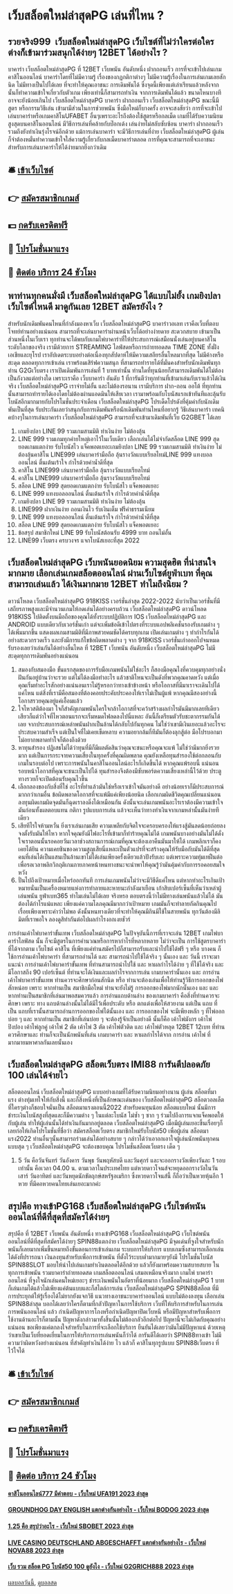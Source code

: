 # เว็บสล็อตใหม่ล่าสุดPG เล่นที่ไหน ?
## รวยจริง999  เว็บสล็อตใหม่ล่าสุดPG เว็บไซต์ที่ไม่ว่าใครต่อใครต่างก็เข้ามาร่วมสนุกได้ง่ายๆ 12BET ได้อย่างไร ?
บาคาร่า เว็บสล็อตใหม่ล่าสุดPG ที่ 12BET เว็บพนัน อันดับหนึ่ง ฝากถอนเร็ว การที่จะเข้าไปเล่นเกมคาสิโนออนไลน์ บาคาร่าโดยที่ไม่มีความรู้ เรื่องของกฏกติกาต่างๆ ไม่มีความรู้เรื่องในการเล่นเกมเลยสักนิด ไม่มีทางเป็นไปได้เลย ที่จะทำให้คุณเอาชนะ การเดิมพันได้ ซึ่งจุดนี้เพียงแต่เล่าเรียนแล้วหลังจากนั้นก็ทำความเข้าใจเกี่ยวกับตัวเกม เพียงเท่านี้ก็สามารถทำเงิน จากการเดิมพันได้แล้ว ขนาดไหนบางทีอาจจะยังน้อยเกินไป เว็บสล็อตใหม่ล่าสุดPG บาคาร่า ฝากถอนเร็ว เว็บสล็อตใหม่ล่าสุดPG ขณะนี้มีสูตร หรือกรรมวิธีเล่น เข้ามามีส่วนในการช่วยพนัน ซึ่งมือใหม่ก็บางครั้ง อาจจะสงสัยว่า การที่จะเข้าไปเล่นบาคาร่าหรือเกมคาสิโนUFABET อื่นๆเพราะอะไรถึงต้องใช้สูตรหรือกลเม็ด เกมที่ได้รับความนิยมสูงสุดบนคาสิโนออนไลน์ มีวิธีการเล่นที่คล้ายกับป๊อกเด้ง เล่นง่ายไม่สลับซับซ้อน บาคาร่า ฝากถอนเร็ว รวมถึงยังทำเงินรุ่งโรจน์อีกด้วย แม้การเล่นบาคาร่า จะมีวิธีการเล่นที่ง่าย เว็บสล็อตใหม่ล่าสุดPG ผู้เล่นก็จำต้องหมั่นทำความเข้าใจใส่ความรู้เกี่ยวกับกลเม็ดบาคาร่าตลอด การที่คุณจะสามารถที่จะเอาชนะสำหรับการเล่นบาคาร่าให้ได้ง่ายมากยิ่งกว่าเดิม

## 🛎 [เข้าเว็บไซต์](https://bit.ly/3SdLNi2)
## 👉 [สมัครสมาชิกเกมส์](https://bit.ly/3SdLNi2)
## 💵 [กดรับเครดิตฟรี](https://bit.ly/3dyRKHj)
## 👑 [โปรโมชั่นมาแรง](https://bit.ly/3dyRKHj)
## 📱 [ติดต่อ บริการ 24 ชัวโมง](https://bit.ly/3dyRKHj)

## พาท่านทุกคนมั่งมี เว็บสล็อตใหม่ล่าสุดPG ได้แบบไม่ยั้ง เกมยิงปลาเว็บไซต์ไหนดี มาดูกันเลย 12BET สมัครยังไง ?
สำหรับนักเดิมพันคนไหนที่กำลังมองหาเว็บ เว็บสล็อตใหม่ล่าสุดPG บาคาร่าวอเลท เราคือเว็บที่ตอบโจทย์ท่านอย่างแน่นอน สามารถที่จะเล่นบาคาร่าผ่านหน้าเว็บได้อย่างง่ายดาย สะดวกสบาย เข้ามาเป็นส่วนหนึ่งในเว็บเรา ทุกท่านจะได้พบกับเกมไพ่บาคาร่าที่ให้ประสบการณ์เสมือนนั่งเล่นอยู่บนคาสิโนระดับโลกของจริง เรามีด้วยการ STREAMING ไลฟ์สดหรือการถ่ายทอดสด TIME ZONE ทั้งฝั่งเอเชียและยุโรป เราอัปเดตระบบอย่างต่อเนื่องทุกสัปดาห์ให้มีความเสถียรลื่นไหลมากที่สุด ไม่มีค้างหรือสะดุด ตลอดทุกการเข้าเล่น เราพร้อมเสิร์ฟความสนุก ที่สามารถทำรายได้ที่มั่นคงสำหรับนักเดิมพันทุกท่าน G2Gเว็บตรง เราเปิดเดิมพันการเล่นที่ 1 บาทเท่านั้น ท่านใดที่ทุนน้อยก็สามารถเดิมพันได้ไม่ต้องเป็นกังวลแต่อย่างใด เพราะเราคือ เว็บบาคาร่า อันดับ 1 ที่การันตีว่าทุกท่านที่เข้ามาเล่นกับเราแล้วได้เงินจริง เว็บสล็อตใหม่ล่าสุดPG เราจ่ายไม่อั้น และไม่ต้องรอนาน เรามีบริการ ฝาก-ถอน ออโต้ ที่ทุกท่านนั้นสามารถทำรายได้เองโดยไม่ต้องผ่านแอดมินให้เสียเวลา เรามาพร้อมกับโบนัสแรกเข้าทันทีและลุ้นรับโบนัสอีกมากมายกับโปรโมชั่นประจำเดือน เว็บสล็อตใหม่ล่าสุดPG โปรเด็ดโปรดังที่คุ้มค่ากับนักเดิมพันเป็นที่สุด รับประกันเลยว่าสนุกกับการเดิมพันหรือนักเดิมพันท่านไหนที่อยากรู้ วิธีเล่นบาคาร่า เทคนิคบ้างๆในการเล่นบาคาร่า เว็บสล็อตใหม่ล่าสุดPG สามารถที่จะเข้ามาเดิมพันที่เว็บ G2GBET ได้เลย
1. เกมยิงปลา LINE 99 รวมเกมสามมิติ ทำเงินง่าย ไม่ต้องลุ้น
2. LINE 999 รวมเกมทุกค่ายใหญ่เอาไว้ในเว็บเดียว เลือกเล่นได้ไม่จำกัดสล็อต LINE 999 สุดยอดเกมแตกง่าย รับโบนัสไว แจ็คพอตเยอะเกมยิงปลา LINE 99 รวมเกมสามมิติ ทำเงินง่าย ไม่ต้องลุ้นคาสิโน LINE999 เล่นบาคาร่ามือถือ ลุ้นรางวัลแบบเรียลไทม์LINE 999 แทงบอลออนไลน์ ตื่นเต้นเร้าใจ กำไรด้วยค่าน้ำดีที่สุด
3. คาสิโน LINE999 เล่นบาคาร่ามือถือ ลุ้นรางวัลแบบเรียลไทม์
4. คาสิโน LINE999 เล่นบาคาร่ามือถือ ลุ้นรางวัลแบบเรียลไทม์
5. สล็อต LINE 999 สุดยอดเกมแตกง่าย รับโบนัสไว แจ็คพอตเยอะ
6. LINE 999 แทงบอลออนไลน์ ตื่นเต้นเร้าใจ กำไรด้วยค่าน้ำดีที่สุด
7. เกมยิงปลา LINE 99 รวมเกมสามมิติ ทำเงินง่าย ไม่ต้องลุ้น
8. LINE999 ฝากเงินง่าย ถอนเงินไว รับเงินเต็ม ฟรีค่าธรรมเนียม
9. LINE 999 แทงบอลออนไลน์ ตื่นเต้นเร้าใจ กำไรด้วยค่าน้ำดีที่สุด
10. สล็อต LINE 999 สุดยอดเกมแตกง่าย รับโบนัสไว แจ็คพอตเยอะ
11. ข้อสรุป สมาชิกใหม่ LINE 99 รับโบนัสต้อนรับ 4999 บาท ถอนไม่อั้น
12. LINE99 เว็บตรง ครบวงจร แจกโบนัสเยอะที่สุด 2022

## เว็บสล็อตใหม่ล่าสุดPG เว็บพนันยอดนิยม ความสุดฮิต ที่น่าสนใจมากมาย เลือกเล่นเกมสล็อตออนไลน์ ผ่านเว็บไซต์ยูฟ่าเบท ที่คุณสามารถเล่นแล้ว ได้เงินมากมาย 12BET ทำไมถึงนิยม ?
ดาวน์โหลด เว็บสล็อตใหม่ล่าสุดPG 918KISS เวอร์ชั่นล่าสุด 2022-2022 นับว่าเป็นเวอร์ชั่นที่มีเสถียรภาพสูงและมีจำนวนเกมให้กดเล่นได้อย่างครบถ้วน เว็บสล็อตใหม่ล่าสุดPG ดาวน์โหลด 918KISS ไปติดตั้งบนมือถือของคุณได้ทั้งระบบปฏิบัติการ IOS เว็บสล็อตใหม่ล่าสุดPG และ ANDROID แบบเดียวกับเวอร์ชั่นเก่า แต่จะเพิ่มข้อดีเข้าไปตรงที่ระบบแอปพลิเคชั่นรองรับเกมต่าง ๆ ได้เพิ่มมากขึ้น แสดงผลเกมสามมิติที่มีภาพสวยคมชัดได้ครบทุกเกม เปิดเล่นเกมต่าง ๆ ทำกำไรกันได้อย่างสะดวกรวดเร็ว และยังมีการแก้ไขข้อผิดพลาดต่าง ๆ จาก 918KISS เวอร์ชั่นเก่าออกไปจนหมด รับรองเลยว่าเล่นกันได้อย่างลื่นไหล ที่ 12BET เว็บพนัน อันดับหนึ่ง เว็บสล็อตใหม่ล่าสุดPG ไม่มีสะดุดทุกการเดิมพันอย่างแน่นอน
1. สมองกับสมองมือ ขั้นแรกสุดของการรับมือเกมพนันไม่ใช่อะไร ก็สองมือคุณไงที่ควบคุมทุกอย่างนั่งฝันกันอยู่บ้านว่าจะรวย แต่ไม่ได้ลงมือทำอะไร แล้วชาติไหนจะเป็นดังที่พวกคุณคาดหวัง แต่เมื่อคุณเริ่มทำอะไรสักอย่างแน่นอนเราไม่รู้หรอกว่าทางเข้าข้างหน้า หรือโอกาสที่มีมาเราจะเดินไปได้แค่ไหน แต่สิ่งที่เรามีคือสมองที่ต้องคอยประคับประคองให้เราไม่เป็นผู้แพ้ หากคุณมีสองอย่างนี้โอกาสรวยคุณอยู่แค่เอื้อมแล้ว
2. ใจไหวสติต้องมา ใจก็สำคัญเกมพนันใครใจกล้าโอกาสที่จะคว้าสร้างผลกำไรมันมีมากเลยทีเดียว เสียวก็แต่ว่าใจที่ไหวตอนแรกจะเริ่มหมดไฟลดลงไปนี่แหละ อันนี้ก็เตรียมตัวรับชะตากรรมกันได้เลย จากประสบการณ์เหล่าพนันฝากเป็นล้านได้กลับไปกันทุกคน ไม่ใช่ว่าเขามีเงินเยอะแล้วอะไรจะประสบความสำเร็จ แต่เป็นใจที่ไม่เคยเข็ดหลาบ ความอยากล้มกี่ทีมันก็ต้องลุกสู้ต่อ มือโปรบอกมาไม่อยากพลาดท่าใจก็ต้องถึงด้วย
3. หาทุนสำรอง ปฏิเสธไม่ได้ว่าทุนที่มีก็มีผลตัดสินว่าคุณจะชนะหรือคุณจะแพ้ ไม่ใช่ว่ามีมากยิ่งรวยมาก แต่เป็นการกระจายความเสี่ยงในทุกครั้งที่คุณผิดพลาด คุณยังเหลือทุนสำรองใช้ต่อกลอนกับเกมในรอบต่อไป เพราะการพนันในคาสิโนออนไลน์อะไรก็เกิดขึ้นได้ หากคุณแพ้รอบนี้ แน่นอนรอบหน้าโอกาสที่คุณจะชนะเป็นไปได้ ทุนสำรองจึงต้องมีซับพอร์ตความเสี่ยงเหล่านี้ไว้ด้วย ประตูทางรวยก็จะเปิดต้อนรับคุณไวขึ้น
4. เลือกลองของกับสิ่งที่ใช่ อะไรที่ทำแล้วมันใช่หรือเราเข้าใจมันอย่างดี อย่างน้อยเราก็มีประสบการณ์มากกว่าเกมอื่น ข้อผิดพลาดโอกาสที่จะแพ้มีแค่เพียงน้อยนิด เลือกเกมผิดชีวิตคุณเปลี่ยนแน่นอน ลงทุนผิดเกมผิดจุดมันก็ฉุดเราลงดิ่งได้เหมือนกัน ดังนั้นจะเล่นเกมพนันอะไรเราต้องมีความเข้าใจมันก่อนทั้งผลตอบแทน กติกา รูปแบบการเล่น แล้วจะเห็นว่าทางทำเงินจากเกมหล่านั้นมันง่ายทีเดียว
5. เสียทีไรใจห้ามหวั่น ยิ่งเราเล่นเกมเสีย ความเพลียกับจิตใจจะครอบครองให้แรงสู้มันลดน้อยถ่อยลง จงตั้งรับมันให้ไหว หากใจคุณยังมีไฟอะไรที่เข้ามาก็ทำร้ายคุณไม่ได้ เกมพนันบางอย่างมันไม่ได้ดั่งใจเราตอนนั้นรอคอยวันเวลาช่วงสถานการณ์เกมที่คุณจะต้องเอาคืนมันมาให้ได้ เกมพลิกเราก็คงเคยได้ยิน ความเคยชินของความสูญเสียนี่แหละเป็นตัวแปรที่จะสร้างคุณให้รับมือกับมันได้ดีที่สุด คนที่เล่นได้เป็นแสนเป็นล้านเขาไม่ได้เล่นเพียงครั้งเดียวแล้วปังรับเละ แต่เพราะความทุ่มเทฝืนต่อเพื่อรอเวลาพลิกวิกฤติเกมภายภาคหน้าหนทางชนะจะนำพาให้คุณรู้ว่ามันคุ้มค่ากับการรอคอยสมใจหวัง
6. ปั่นไปถึงเป้าหมายเมื่อไหร่ออกทันที การเล่นเกมพนันไม่ว่าจะมีวิธีดีแค่ไหน แต่หากทำอะไรเกินเป้าหมายนั่นเป็นเครื่องหมายแห่งการทำลายและหายนะกำลังมาเยือน เก้าสิบเปอร์เซ็นที่เห็นว่าเหล่าผู้เล่นพนัน ยูฟ่าเบท365 ทำไมเล่นไม่ได้เลย จริงหรอ ตอบตรงนี้ว่าไม่มีทางเล่นพนันแล้วไม่ได้ มันต้องได้กำไรแน่แหละ เพียงแค่ความโลภคุณมีมากกว่าเป้าหมาย เกมมันก็จะทำลายกัดกินคุณไปเรื่อยเพียงเพราะคำว่าไม่พอ ดังนั้นหนทางเดียวที่จะทำให้คุณมีกินมีใช้ในสายพนัน ทุกวันต้องมีลิมิตที่เราพอใจ ลองดูสิทำกันต่อไปผลกำไรงอกเงยชัวร์

การอ่านเค้าไพ่บาคาร่าขั้นเทพ เว็บสล็อตใหม่ล่าสุดPG ในปัจจุบันนี้การที่เราจะเล่น 12BET เกมไพ่บาคาร่าไลฟ์สด นั้น ก็จะมีสูตรในการคำนวณหรือการหากำไรที่หลากหลาย ไม่ว่าจะเป็น การใช้สูตรบาคาร่า ที่ได้จากตาม เว็บไซต์ คาสิโน ที่เพียงแค่ท่านสมัครไปก็สามารถรับและนำไปใช้ได้ฟรี ๆ หรือ บางคน ก็ใช้การอ่านเค้าไพ่บาคาร่า ที่สามารถอ่านได้ และ สามารถนำไปใช้ได้จริง ๆ นั้นเอง และ วันนี้ เราจะมาแนะนำ การอ่านเค้าไพ่บาคาร่าขั้นเทพ ที่ท่านสามารถนำไปใช้ และ หาผลกำไรได้ง่าย ๆ ที่ใช้ได้จริง และ มีโอกาสถึง 90 เปอร์เซ็นต์ ที่ท่านจะได้เงินและผลกำไรจากการเล่น เกมบาคาร่านั้นเอง และ การอ่านเค้าไพ่บาคาร่าขั้นเทพ ท่านควรจะศึกษาก่อนสักนิด หรือ ท่านจะต้องเล่นเพื่อให้ท่านรู้วิธีการออกของไพ่สักหน่อย เพราะ หากท่านเป็น สมาชิกมือใหม่ ท่านจะยังไม่รู้ การออกของไพ่มากนักนั้นเอง และ และ หากท่านเป็นสมาชิกที่เล่นมาพอสมควรแล้ว การอ่านแถบด้านล่าง ของเกมบาคาร่า คือสิ่งที่ท่านควรจะศึกษา เพราะ ทาง แถบด้านล่างนั้นไม่ได้มีไว้เพื่อประดับ หรือ ตกแต่งเพื่อให้สวยงาม แต่เป็น แถบ ที่เป็น แถบที่เรานั้นสามารถอ่านการออกของไพ่ได้นั้นเอง และ การออกของไพ่ จะมีเพียงหลัก ๆ ที่ไพ่ออกบ่อย ๆ และ หากท่านเป็น สมาชิกที่เล่นบ่อย ๆ จะต้องรู้จักเป็นอย่างดี นั้นก็คือ เค้าไพ่มังกร เค้าไพ่ปิงปอง เค้าไพ่ลูกคู่ เค้าไพ่ 2 ตัด เค้าไพ่ 3 ตัด เค้าไพ่ตัวติด และ เค้าไพ่ตัวหลุด 12BET 12เบท ที่ท่านควรศึกษาและ ท่านก็จะเป็นนักพนันที่เล่น เกมบาคาร่า และ หาผลกำไรได้จาก การอ่าน เค้าไพ่ ที่มากมายมหาศาลกันเลยนั้นเอง

## เว็บสล็อตใหม่ล่าสุดPG สล็อตเว็บตรง IMI88 การันตีปลอดภัย 100 เล่นได้จ่ายไว
สล็อตออนไลน์ เว็บสล็อตใหม่ล่าสุดPG แบบอย่างเกมที่ได้รับความนิยมอย่างนาน ผู้เล่น สล็อตที่มาแรง ต่างทุ่มเทใจให้กับสิ่งนี้ และก็สิ่งหนึ่งที่เป็นลักษณะเด่นของ เว็บสล็อตใหม่ล่าสุดPG สล็อตวอลเล็ต ที่ใครๆต่างก็ชอบใจนั่นเป็น สล็อตมาแรงตอนนี้2022 สำหรับคนทุนน้อย สล็อตแบบใหม่ นั้นมีการชำระเงินโบนัสสูงที่สุดและก็มีความต่าง ๆ ในแต่ละโบนัส ไม่ซ้ำ ๆ ซาก ๆ ร่วมไปถึงการแจกแจ็คพอตให้กับผู้เล่น ทำให้ผู้เล่นนั้นได้ทำเงินกันมากอยู่ตลอด เว็บสล็อตใหม่ล่าสุดPG เมื่อมีผู้เล่นเยอะขึ้นเรื่อยๆก็เลยก่อให้เกิดโปรโมชั่นที่ชื่อว่า สมัครสล็อตเว็บตรง สมาชิกใหม่รับโบนัส50 เพื่อผู้เล่น สล็อตมาแรง2022 ท่านอื่นๆนั้นสามารถร่วมเล่นได้อย่างสบาย ๆ กล่าวได้ว่าเอาอกเอาใจผู้เล่นนักพนันทุกคนแบบสุด ๆ เว็บสล็อตใหม่ล่าสุดPG จะต้องขอบคุณ โปรโมชั่นสล็อตเว็บตรง เด็ด ๆ
1. 5 วัน คือวันจันทร์ วันอังคาร วันพุธ วันพฤหัสบดี และวันศุกร์ และจะออกรางวัลเพียงวันละ 1 รอบเท่านั้น คือเวลา 04.00 น. ตามเวลาในประเทศไทย แต่หวยดาวโจนส์จะหยุดออกรางวัลในวันเสาร์ วันอาทิตย์ และวันหยุดนักขัตฤกษ์สหรัฐอเมริกา ซึ่งหวยดาวโจนส์นี้ ก็ถือว่าเป็นหวยหุ้นอีก 1 หวย ที่มีคอหวยคนไทยเล่นเยอะมากค่ะ

## สรุปคือ ทางเข้าPG168 เว็บสล็อตใหม่ล่าสุดPG เว็บไซต์พนันออนไลน์ที่ดีที่สุดที่สมัครได้ง่ายๆ
สรุปคือ ที่ 12BET เว็บพนัน อันดับหนึ่ง ทางเข้าPG168 เว็บสล็อตใหม่ล่าสุดPG เว็บไซต์พนันออนไลน์ที่ดีที่สุดที่สมัครได้ง่ายๆ SPIN88แตกง่าย เว็บสล็อตใหม่ล่าสุดPG มีจุดเด่นที่จูงใจสำหรับนักพนันก็เลยมากเพิ่มขึ้นหมายถึงขั้นตอนการเข้าเล่นเกม ระบบการให้บริการ แบบเกมซึ่งสามารถเลือกเล่นได้ดังที่ปรารถนา เงินลงทุนสำหรับเพื่อการเข้าพนัน ที่ตั้งไว้ระบบต่ำมากมายๆยังมี โปรโมชั่นโบนัส SPIN88SLOT มอบให้นำไปเล่นเกมทำเงินตลอดได้อีกด้วย แล้วก็ยังมาพร้อมความสบายสบาย ในทุกการเข้าพนัน รวมบาคาร่าถ่ายทอดสด เกมสล็อตออนไลน์ เสมอเหมือนจริงมาก เกมไพ่ บาคาร่าออนไลน์ ที่จูงใจนักเล่นคนใหม่เยอะๆ ชำระเงินพนันในอัตราที่น้อยมาก เว็บสล็อตใหม่ล่าสุดPG 1 บาทก็เล่นเกมได้แล้วไม่เพียงแค่ต้นแบบและก็สไตล์การเล่น เว็บสล็อตใหม่ล่าสุดPG SPIN88สล็อต ที่มีการประยุกต์ให้รู้เรื่องได้ไม่ยากยังแจกวิธี แนวทางเอาชนะบาคาร่าออนไลน์ แบบไม่ต้องลงทุน
เลือกเล่น SPIN88ล่าสุด บอกได้เลยว่าใครก็ตามที่กลัวปัญหาในการใช้บริการ เว็บที่ให้บริการสำหรับในการเล่น การพนันออนไลน์ แล้ว กำเนิดปัญหาการโกงหรือกำเนิดปัญหาปิดเว็บหนี หรือมีปัญหาสำหรับเพื่อการใช้งานด้านอะไรก็ตามนั้น ปัญหาดังกล่าวมาทั้งสิ้นนั้นไม่ต้องกลัวอีกต่อไป ปัญหานี้จะไม่เกิดกับคุณอย่างแน่นอน ขอเพียงแค่ตกลงใจสำหรับในการที่จะเลือกใช้บริการ ยืนยันได้เลยว่ามันไม่มีปัญหาแน่ ด้วยเหตุว่าเขาเป็นเว็บที่ยอดเยี่ยมในการให้บริการการเล่นพนันก็ว่าได้ การันตีได้เลยว่า SPIN88ทางเข้า ไม่มีความว่าผิดหวังอย่างแน่นอน ที่สำคัญทำเงินได้ง่าย ไว แล้วก็ คาสิโนทุกรูปแบบ SPIN88เว็บตรง ที่ไว้ใจได้

## 🛎 [เข้าเว็บไซต์](https://bit.ly/3SdLNi2)
## 👉 [สมัครสมาชิกเกมส์](https://bit.ly/3SdLNi2)
## 💵 [กดรับเครดิตฟรี](https://bit.ly/3dyRKHj)
## 👑 [โปรโมชั่นมาแรง](https://bit.ly/3dyRKHj)
## 📱 [ติดต่อ บริการ 24 ชัวโมง](https://bit.ly/3dyRKHj)

#### [คาสิโนออนไลน์777 มีคำตอบ - เว็บใหม่ UFA191 2023 ล่าสุด](https://atom.io/themes/คาสิโนออนไลน์777%20มีคำตอบ%20-%20เว็บใหม่%20ufa191%202023%20ล่าสุด)
#### [GROUNDHOG DAY ENGLISH แตกต่างกันอย่างไร - เว็บใหม่ BODOG 2023 ล่าสุด](https://atom.io/themes/groundhog%20day%20english%20แตกต่างกันอย่างไร%20-%20เว็บใหม่%20bodog%202023%20ล่าสุด)
#### [1.25 คือ สรุปว่าอะไร - เว็บใหม่ SBOBET 2023 ล่าสุด](https://atom.io/themes/1.25%20คือ%20สรุปว่าอะไร%20-%20เว็บใหม่%20sbobet%202023%20ล่าสุด)
#### [LIVE CASINO DEUTSCHLAND ABGESCHAFFT แตกต่างกันอย่างไร - เว็บใหม่ NOVA88 2023 ล่าสุด](https://atom.io/themes/live%20casino%20deutschland%20abgeschafft%20แตกต่างกันอย่างไร%20-%20เว็บใหม่%20nova88%202023%20ล่าสุด)
#### [เว็บ รวม สล็อต PG โบนัส50 100 ดูยังไง - เว็บใหม่ G2GRICH888 2023 ล่าสุด](https://atom.io/themes/เว็บ%20รวม%20สล็อต%20pg%20โบนัส50%20100%20ดูยังไง%20-%20เว็บใหม่%20g2grich888%202023%20ล่าสุด)

[ผลบอลวันนี้](https://siamsport.tv "ผลบอลวันนี้"), [ดูบอลสด](https://siamsport.tv/ดูบอลสด "ดูบอลสด")